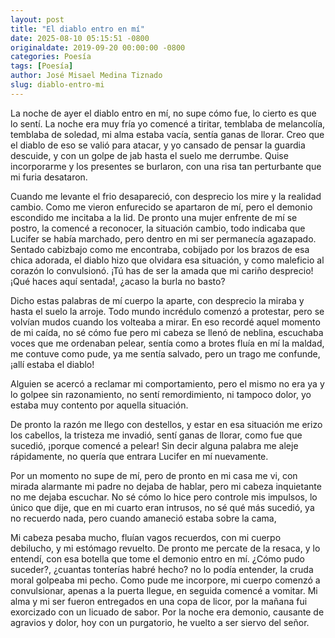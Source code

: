```yaml
---
layout: post
title: "El diablo entro en mí"
date: 2025-08-10 05:15:51 -0800
originaldate: 2019-09-20 00:00:00 -0800
categories: Poesía
tags: [Poesía]
author: José Misael Medina Tiznado
slug: diablo-entro-mi
---
```


La noche de ayer el diablo entro en mí,
no supe cómo fue, lo cierto es que lo sentí.
La noche era muy fría yo comencé a tiritar,
temblaba de melancolía, temblaba de soledad,
mi alma estaba vacía, sentía ganas de llorar.
Creo que el diablo de eso se valió para atacar,
y yo cansado de pensar la guardia descuide,
y con un golpe de jab hasta el suelo me derrumbe.
Quise incorporarme y los presentes se burlaron,
con una risa tan perturbante que mi furia desataron.

Cuando me levante el frio desapareció,
con desprecio los mire y la realidad cambio.
Como me vieron enfurecido se apartaron de mí,
pero el demonio escondido me incitaba a la lid.
De pronto una mujer enfrente de mí se postro,
la comencé a reconocer, la situación cambio,
todo indicaba que Lucifer se había marchado,
pero dentro en mi ser permanecía agazapado.
Sentado cabizbajo como me encontraba,
cobijado por los brazos de esa chica adorada,
el diablo hizo que olvidara esa situación,
y como maleficio al corazón lo convulsionó.
¡Tú has de ser la amada que mi cariño desprecio!
¡Qué haces aquí sentada!, ¿acaso la burla no basto?

Dicho estas palabras de mí cuerpo la aparte,
con desprecio la miraba y hasta el suelo la arroje.
Todo mundo incrédulo comenzó a protestar,
pero se volvían mudos cuando los volteaba a mirar.
En eso recordé aquel momento de mi caída,
no sé cómo fue pero mi cabeza se llenó de neblina,
escuchaba voces que me ordenaban pelear,
sentía como a brotes fluía en mí la maldad,
me contuve como pude, ya me sentía salvado,
pero un trago me confunde, ¡allí estaba el diablo!

Alguien se acercó a reclamar mi comportamiento,
pero el mismo no era ya y lo golpee sin razonamiento,
no sentí remordimiento, ni tampoco dolor,
yo estaba muy contento por aquella situación.

De pronto la razón me llego con destellos,
y estar en esa situación me erizo los cabellos,
la tristeza me invadió, sentí ganas de llorar,
como fue que sucedió, ¡porque comencé a pelear!
Sin decir alguna palabra me aleje rápidamente,
no quería que entrara Lucifer en mí nuevamente.

Por un momento no supe de mí,
pero de pronto en mi casa me vi,
con mirada alarmante mi padre no dejaba de hablar,
pero mi cabeza inquietante no me dejaba escuchar.
No sé cómo lo hice pero controle mis impulsos,
lo único que dije, que en mi cuarto eran intrusos,
no sé qué más sucedió, ya no recuerdo nada,
pero cuando amaneció estaba sobre la cama,

Mi cabeza pesaba mucho, fluían vagos recuerdos,
con mi cuerpo debilucho, y mi estómago revuelto.
De pronto me percate de la resaca, y lo entendí,
con esa botella que tome el demonio entro en mí.
¿Cómo pudo suceder?, ¿cuantas tonterías habré hecho?
no lo podía entender, la cruda moral golpeaba mi pecho.
Como pude me incorpore, mi cuerpo comenzó a convulsionar,
apenas a la puerta llegue, en seguida comencé a vomitar.
Mi alma y mi ser fueron entregados en una copa de licor,
por la mañana fui exorcizado con un licuado de sabor.
Por la noche era demonio, causante de agravios y dolor,
hoy con un purgatorio, he vuelto a ser siervo del señor.